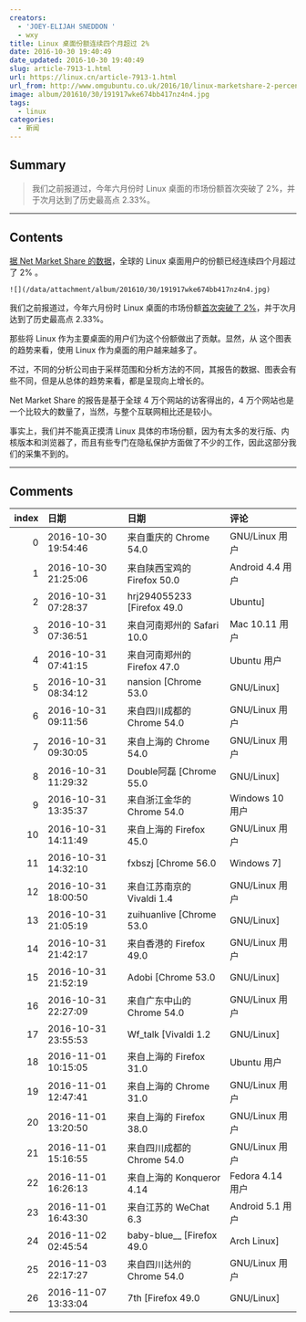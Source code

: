 ```yaml
---
creators:
  - 'JOEY-ELIJAH SNEDDON '
  - wxy
title: Linux 桌面份额连续四个月超过 2%
date: 2016-10-30 19:40:49
date_updated: 2016-10-30 19:40:49
slug: article-7913-1.html
url: https://linux.cn/article-7913-1.html
url_from: http://www.omgubuntu.co.uk/2016/10/linux-marketshare-2-percent-3rd-month-row
image: album/201610/30/191917wke674bb417nz4n4.jpg
tags:
  - linux
categories:
  - 新闻
---
```


## Summary

> 我们之前报道过，今年六月份时 Linux 桌面的市场份额首次突破了 2%，并于次月达到了历史最高点 2.33%。

***

<!-- more -->

## Contents

[据 Net Market Share 的数据](https://www.netmarketshare.com/report.aspx?qprid=11&qpaf=&qpcustom=Linux&qpcustomb=0)，全球的 Linux 桌面用户的份额已经连续四个月超过了 2% 。

`![](/data/attachment/album/201610/30/191917wke674bb417nz4n4.jpg)`

我们之前报道过，今年六月份时 Linux 桌面的市场份额[首次突破了 2%](https://linux.cn/article-7538-1.html)，并于次月达到了历史最高点 2.33%。

那些将 Linux 作为主要桌面的用户们为这个份额做出了贡献。显然，从 这个图表的趋势来看，使用 Linux 作为桌面的用户越来越多了。

不过，不同的分析公司由于采样范围和分析方法的不同，其报告的数据、图表会有些不同，但是从总体的趋势来看，都是呈现向上增长的。

Net Market Share 的报告是基于全球 4 万个网站的访客得出的，4 万个网站也是一个比较大的数量了，当然，与整个互联网相比还是较小。

事实上，我们并不能真正摸清 Linux 具体的市场份额，因为有太多的发行版、内核版本和浏览器了，而且有些专门在隐私保护方面做了不少的工作，因此这部分我们的采集不到的。

***

## Comments

|   index | 日期                | 日期                                         | 评论                                                                                                                      |
|--------:|:--------------------|:---------------------------------------------|:--------------------------------------------------------------------------------------------------------------------------|
|       0 | 2016-10-30 19:54:46 | 来自重庆的 Chrome 54.0|GNU/Linux 用户        | 不管怎么样,linux有增长就好                                                                                                |
|       1 | 2016-10-30 21:25:06 | 来自陕西宝鸡的 Firefox 50.0|Android 4.4 用户 | 大快人心                                                                                                                  |
|       2 | 2016-10-31 07:28:37 | hrj294055233 [Firefox 49.0|Ubuntu]           | 我新电脑用的ubuntu,放弃了下片啊                                                                                           |
|       3 | 2016-10-31 07:36:51 | 来自河南郑州的 Safari 10.0|Mac 10.11 用户    | win10是有史以来最糟糕的体验，不停的更新升级稳定性却一点都不在。希望Linux的应用能追赶的快点                                |
|       4 | 2016-10-31 07:41:15 | 来自河南郑州的 Firefox 47.0|Ubuntu 用户      | 呵呵                                                                                                                      |
|       5 | 2016-10-31 08:34:12 | nansion [Chrome 53.0|GNU/Linux]              | Ubuntu14.04 Server版配gnome3.9的桌面用户发来贺电                                                                          |
|       6 | 2016-10-31 09:11:56 | 来自四川成都的 Chrome 54.0|GNU/Linux 用户    | 不管怎么样,linux有增长就好                                                                                                |
|       7 | 2016-10-31 09:30:05 | 来自上海的 Chrome 54.0|GNU/Linux 用户        | 一个台式机，一个笔记本加公司一台电脑，我一个人贡献个3个。                                                                 |
|       8 | 2016-10-31 11:29:32 | Double阿磊 [Chrome 55.0|GNU/Linux]           | 国内软件是硬伤，可以deepin做的比较好点，可是还是有些软件没有啊。比如ps，AUTOcad等特别专业的软件，几乎都必须有windows和mac |
|       9 | 2016-10-31 13:35:37 | 来自浙江金华的 Chrome 54.0|Windows 10 用户   | 16.04                                                                                                                     |
|      10 | 2016-10-31 14:11:49 | 来自上海的 Firefox 45.0|GNU/Linux 用户       | - -                                                                                                                       |
|      11 | 2016-10-31 14:32:10 | fxbszj [Chrome 56.0|Windows 7]               | 在公司为了和同事统一环境 ，用的windows, 回家用我的linux desktop                                                           |
|      12 | 2016-10-31 18:00:50 | 来自江苏南京的 Vivaldi 1.4|GNU/Linux 用户    | 国内实用性软件还是太少呀                                                                                                  |
|      13 | 2016-10-31 21:05:19 | zuihuanlive [Chrome 53.0|GNU/Linux]          | 试试                                                                                                                      |
|      14 | 2016-10-31 21:42:17 | 来自香港的 Firefox 49.0|GNU/Linux 用户       | 太不容易了～ 虽然我在虚拟机跑！                                                                                           |
|      15 | 2016-10-31 21:52:19 | Adobi [Chrome 53.0|GNU/Linux]                | 看着好心酸的数据， 2%...                                                                                                  |
|      16 | 2016-10-31 22:27:09 | 来自广东中山的 Chrome 54.0|GNU/Linux 用户    | 有我的贡献 哈哈                                                                                                           |
|      17 | 2016-10-31 23:55:53 | Wf_talk [Vivaldi 1.2|GNU/Linux]              | 这是国际上的数据吧，国内的远低于这个值的，关键就是应用，你看看linux应用程序，哪个不是国外（国外开源项目）的？             |
|      18 | 2016-11-01 10:15:05 | 来自上海的 Firefox 31.0|Ubuntu 用户          | - -                                                                                                                       |
|      19 | 2016-11-01 12:47:41 | 来自上海的 Chrome 31.0|GNU/Linux 用户        | - -                                                                                                                       |
|      20 | 2016-11-01 13:20:50 | 来自上海的 Firefox 38.0|GNU/Linux 用户       | - -                                                                                                                       |
|      21 | 2016-11-01 15:16:55 | 来自四川成都的 Chrome 54.0|GNU/Linux 用户    | good                                                                                                                      |
|      22 | 2016-11-01 16:26:13 | 来自上海的 Konqueror 4.14|Fedora 4.14 用户   | - -                                                                                                                       |
|      23 | 2016-11-01 16:43:30 | 来自江苏的 WeChat 6.3|Android 5.1 用户       | 哥一个人虚拟机跑了6个，物理硬盘装了双linux，不说了，信仰啊！                                                              |
|      24 | 2016-11-02 02:45:54 | baby-blue__ [Firefox 49.0|Arch Linux]        | 心酸...                                                                                                                   |
|      25 | 2016-11-03 22:17:27 | 来自四川达州的 Chrome 54.0|GNU/Linux 用户    | 我笔记本是双系统，xubuntu + Windows ，只有工作才会用windows                                                               |
|      26 | 2016-11-07 13:33:04 | 7th [Firefox 49.0|GNU/Linux]                 | --                                                                                                                        |

